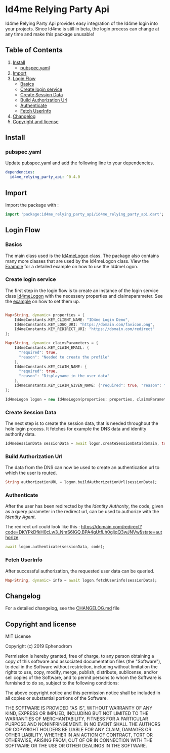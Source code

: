 # Id4me Relying Party Api

Id4me Relying Party Api provides easy integration of the Id4me login into your projects. Since Id4me is still in beta, the login process can change at any time and make this package unusable!

## Table of Contents

1. [Install](#install)
   * [pubspec.yaml](#pubspec.yaml)
2. [Import](#import)
3. [Login Flow](#login-flow)
   * [Basics](#basics)
   * [Create login service](#create-login-service)
   * [Create Session Data](#create-session-data)
   * [Build Authorization Url](#build-authorization-url)
   * [Authenticate](#authenticate)
   * [Fetch UserInfo](#fetch-userinfo)
4. [Changelog](#changelog)
5. [Copyright and license](#copyright-and-license)

## Install

### pubspec.yaml

Update pubspec.yaml and add the following line to your dependencies.

```yaml
dependencies:
  id4me_relying_party_api: ^0.4.0
```

## Import

Import the package with :

```dart
import 'package:id4me_relying_party_api/id4me_relying_party_api.dart';
```

## Login Flow

### Basics

The main class used is the [Id4meLogon](/lib/src/Id4meLogon.dart) class. The package also contains many more classes that are used by the Id4meLogon class. View the [Example](/example/main.dart) for a detailed example on how to use the Id4meLogon.

### Create login service

The first step in the login flow is to create an instance of the login service class [Id4meLogon](/lib/src/Id4meLogon.dart) with the necessery properties and claimsparameter. See the [example](/example/main.dart) on how to set them up.

```dart

Map<String, dynamic> properties = {
    Id4meConstants.KEY_CLIENT_NAME: "ID4me Login Demo",
    Id4meConstants.KEY_LOGO_URI: "https://domain.com/favicon.png",
    Id4meConstants.KEY_REDIRECT_URI: "https://domain.com/redirect"
};

Map<String, dynamic> claimsParameters = {
    Id4meConstants.KEY_CLAIM_EMAIL: {
      "required": true,
      "reason": "Needed to create the profile"
    },
    Id4meConstants.KEY_CLAIM_NAME: {
      "required": true,
      "reason": "Displayname in the user data"
    },
    Id4meConstants.KEY_CLAIM_GIVEN_NAME: {"required": true, "reason": ""},
};

Id4meLogon logon = new Id4meLogon(properties: properties, claimsParameters: claimsParameters);
```

### Create Session Data

The next step is to create the session data, that is needed throughout the hole login process. It fetches for example the DNS data and identity authority data.

```dart
Id4meSessionData sessionData = await logon.createSessionData(domain, true);
```

### Build Authorization Url

The data from the DNS can now be used to create an authentication url to which the user is routed.

```dart
String authorizationURL = logon.buildAuthorizationUrl(sessionData);
```

### Authenticate

After the user has been redirected by the *Identity Authority*, the code, given as a query parameter in the redirect url, can be used to authorize with the *Identity Agent*.

The redirect url could look like this : <https://domain.com/redirect?code=DKYPkDfkH0cLw3_NmS6IGQ.BPA4gUtfLh0gljqQ3wJNVw&state=authorize>

```dart
await logon.authenticate(sessionData, code);
```

### Fetch UserInfo

After successful authorization, the requested user data can be queried.

```dart
Map<String, dynamic> info = await logon.fetchUserinfo(sessionData);
```

## Changelog

For a detailed changelog, see the [CHANGELOG.md](CHANGELOG.md) file

## Copyright and license

MIT License

Copyright (c) 2019 Ephenodrom

Permission is hereby granted, free of charge, to any person obtaining a copy
of this software and associated documentation files (the "Software"), to deal
in the Software without restriction, including without limitation the rights
to use, copy, modify, merge, publish, distribute, sublicense, and/or sell
copies of the Software, and to permit persons to whom the Software is
furnished to do so, subject to the following conditions:

The above copyright notice and this permission notice shall be included in all
copies or substantial portions of the Software.

THE SOFTWARE IS PROVIDED "AS IS", WITHOUT WARRANTY OF ANY KIND, EXPRESS OR
IMPLIED, INCLUDING BUT NOT LIMITED TO THE WARRANTIES OF MERCHANTABILITY,
FITNESS FOR A PARTICULAR PURPOSE AND NONINFRINGEMENT. IN NO EVENT SHALL THE
AUTHORS OR COPYRIGHT HOLDERS BE LIABLE FOR ANY CLAIM, DAMAGES OR OTHER
LIABILITY, WHETHER IN AN ACTION OF CONTRACT, TORT OR OTHERWISE, ARISING FROM,
OUT OF OR IN CONNECTION WITH THE SOFTWARE OR THE USE OR OTHER DEALINGS IN THE
SOFTWARE.

